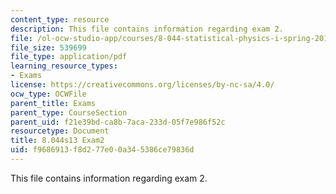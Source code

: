 ```yaml
---
content_type: resource
description: This file contains information regarding exam 2.
file: /ol-ocw-studio-app/courses/8-044-statistical-physics-i-spring-2013/f9686913f8d277e00a345386ce79836d_MIT8_044S14_exam2_04.pdf
file_size: 539699
file_type: application/pdf
learning_resource_types:
- Exams
license: https://creativecommons.org/licenses/by-nc-sa/4.0/
ocw_type: OCWFile
parent_title: Exams
parent_type: CourseSection
parent_uid: f21e39bd-ca8b-7aca-233d-05f7e986f52c
resourcetype: Document
title: 8.044s13 Exam2
uid: f9686913-f8d2-77e0-0a34-5386ce79836d
---
```

This file contains information regarding exam 2.
